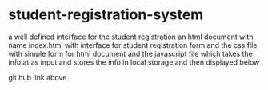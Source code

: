 # student-registration-system
a well defined interface for the student registration
an html document with name index.html with interface for student registration form
and the css file with simple form for html document
and the javascript file which takes the info at as input and stores the info in local storage and then displayed below
<!-- https://github.com/Sanjay004907/student-registration-system.git  -->
git hub link above